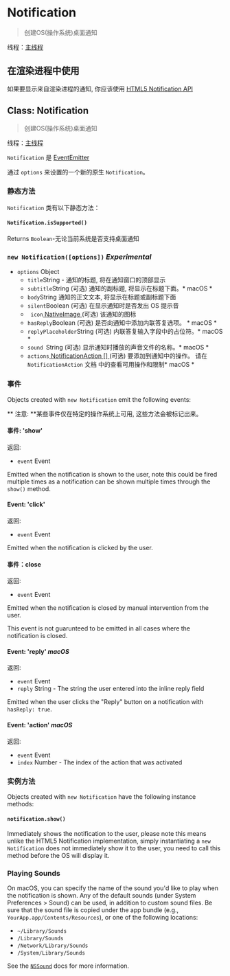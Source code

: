 # Notification

> 创建OS(操作系统)桌面通知

线程：[主线程](../glossary.md#main-process)

## 在渲染进程中使用

如果要显示来自渲染进程的通知, 你应该使用 [ HTML5 Notification API ](../tutorial/notifications.md)

## Class: Notification

> 创建OS(操作系统)桌面通知

线程：[主线程](../glossary.md#main-process)

`Notification` 是 [EventEmitter](http://nodejs.org/api/events.html#events_class_events_eventemitter)

通过 ` options ` 来设置的一个新的原生 ` Notification `。

### 静态方法

`Notification` 类有以下静态方法：

#### `Notification.isSupported()`

Returns ` Boolean `-无论当前系统是否支持桌面通知

### `new Notification([options])` *Experimental*

* `options` Object 
  * ` title `String - 通知的标题, 将在通知窗口的顶部显示
  * ` subtitle `String (可选) 通知的副标题, 将显示在标题下面。* macOS *
  * ` body `String 通知的正文文本, 将显示在标题或副标题下面
  * ` silent `Boolean (可选) 在显示通知时是否发出 OS 提示音
  * ` icon`[ NativeImage ](native-image.md) (可选) 该通知的图标
  * ` hasReply `Boolean (可选) 是否向通知中添加内联答复选项。 * macOS *
  * ` replyPlaceholder `String (可选) 内联答复输入字段中的占位符。* macOS *
  * `sound `String (可选) 显示通知时播放的声音文件的名称。* macOS *
  * ` actions `[ NotificationAction [] ](structures/notification-action.md) (可选) 要添加到通知中的操作。 请在 ` NotificationAction ` 文档 中的查看可用操作和限制* macOS *

### 事件

Objects created with `new Notification` emit the following events:

** 注意: **某些事件仅在特定的操作系统上可用, 这些方法会被标记出来。

#### 事件: 'show'

返回:

* `event` Event

Emitted when the notification is shown to the user, note this could be fired multiple times as a notification can be shown multiple times through the `show()` method.

#### Event: 'click'

返回:

* `event` Event

Emitted when the notification is clicked by the user.

#### 事件：close

返回:

* `event` Event

Emitted when the notification is closed by manual intervention from the user.

This event is not guarunteed to be emitted in all cases where the notification is closed.

#### Event: 'reply' *macOS*

返回:

* `event` Event
* `reply` String - The string the user entered into the inline reply field

Emitted when the user clicks the "Reply" button on a notification with `hasReply: true`.

#### Event: 'action' *macOS*

返回:

* `event` Event
* `index` Number - The index of the action that was activated

### 实例方法

Objects created with `new Notification` have the following instance methods:

#### `notification.show()`

Immediately shows the notification to the user, please note this means unlike the HTML5 Notification implementation, simply instantiating a `new Notification` does not immediately show it to the user, you need to call this method before the OS will display it.

### Playing Sounds

On macOS, you can specify the name of the sound you'd like to play when the notification is shown. Any of the default sounds (under System Preferences > Sound) can be used, in addition to custom sound files. Be sure that the sound file is copied under the app bundle (e.g., `YourApp.app/Contents/Resources`), or one of the following locations:

* `~/Library/Sounds`
* `/Library/Sounds`
* `/Network/Library/Sounds`
* `/System/Library/Sounds`

See the [`NSSound`](https://developer.apple.com/documentation/appkit/nssound) docs for more information.